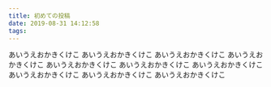 ```yaml
---
title: 初めての投稿
date: 2019-08-31 14:12:58
tags:
---
```


あいうえおかきくけこ
あいうえおかきくけこ
あいうえおかきくけこ
あいうえおかきくけこ
あいうえおかきくけこ
あいうえおかきくけこ
あいうえおかきくけこ
あいうえおかきくけこ
あいうえおかきくけこ
あいうえおかきくけこ
